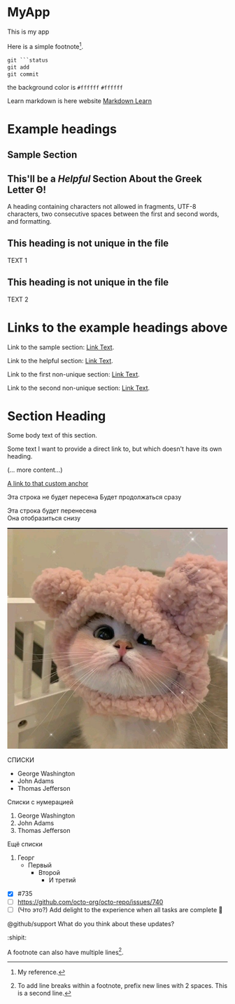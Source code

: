 # MyApp
This is my app

Here is a simple footnote[^1].
[^1]: My reference.

```
git ```status
git add
git commit
```

the background color is `#ffffff` `#ffffff`

Learn markdown is here website [Markdown Learn](https://docs.github.com/ru/get-started/writing-on-github/getting-started-with-writing-and-formatting-on-github/basic-writing-and-formatting-syntax)

# Example headings

## Sample Section

## This'll be a _Helpful_ Section About the Greek Letter Θ!
A heading containing characters not allowed in fragments, UTF-8 characters, two consecutive spaces between the first and second words, and formatting.

## This heading is not unique in the file

TEXT 1

## This heading is not unique in the file

TEXT 2

# Links to the example headings above

Link to the sample section: [Link Text](#sample-section).

Link to the helpful section: [Link Text](#thisll-be-a-helpful-section-about-the-greek-letter-Θ).

Link to the first non-unique section: [Link Text](#this-heading-is-not-unique-in-the-file).

Link to the second non-unique section: [Link Text](#this-heading-is-not-unique-in-the-file-1).

# Section Heading

Some body text of this section.

<a name="my-custom-anchor-point"></a>
Some text I want to provide a direct link to, but which doesn't have its own heading.

(… more content…)

[A link to that custom anchor](#my-custom-anchor-point)

Эта строка не будет пересена
Будет продолжаться сразу

Эта строка будет перенесена\
Она отобразиться снизу

![КИСЯ МЯУ МЯУ](delete.jpg)

СПИСКИ
+ George Washington
+ John Adams
+ Thomas Jefferson

Списки с нумерацией
1. George Washington
2. John Adams
3. Thomas Jefferson

Ещё списки
1. Георг
   + Первый
     + Второй
       + И третий

- [x] #735
- [ ] https://github.com/octo-org/octo-repo/issues/740
- [ ] \(Что это?) Add delight to the experience when all tasks are complete :tada:

@github/support What do you think about these updates?

:shipit:


A footnote can also have multiple lines[^2].

[^2]: To add line breaks within a footnote, prefix new lines with 2 spaces.
  This is a second line.